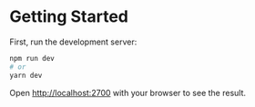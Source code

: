 # Getting Started

First, run the development server:

```bash
npm run dev
# or
yarn dev
```

Open [http://localhost:2700](http://localhost:2700) with your browser to see the result.
